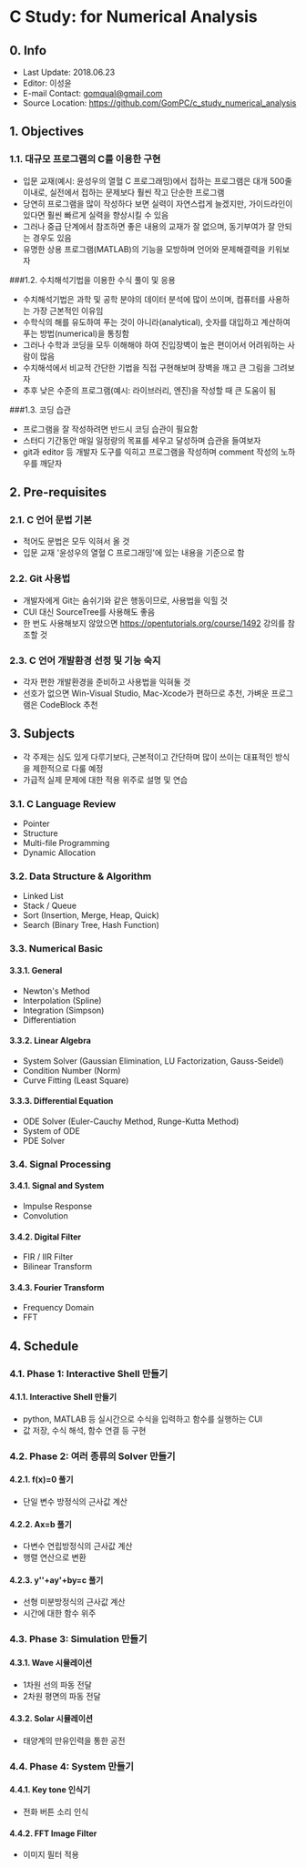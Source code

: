 # C Study: for Numerical Analysis

## 0. Info

- Last Update: 2018.06.23
- Editor: 이성윤
- E-mail Contact: gomqual@gmail.com
- Source Location: https://github.com/GomPC/c_study_numerical_analysis



## 1. Objectives

### 1.1. 대규모 프로그램의 C를 이용한 구현

- 입문 교재(예시: 윤성우의 열혈 C 프로그래밍)에서 접하는 프로그램은 대개 500줄 이내로, 실전에서 접하는 문제보다 훨씬 작고 단순한 프로그램
- 당연히 프로그램을 많이 작성하다 보면 실력이 자연스럽게 늘겠지만, 가이드라인이 있다면 훨씬 빠르게 실력을 향상시킬 수 있음
- 그러나 중급 단계에서 참조하면 좋은 내용의 교재가 잘 없으며, 동기부여가 잘 안되는 경우도 있음
- 유명한 상용 프로그램(MATLAB)의 기능을 모방하며 언어와 문제해결력을 키워보자

###1.2. 수치해석기법을 이용한 수식 풀이 및 응용

- 수치해석기법은 과학 및 공학 분야의 데이터 분석에 많이 쓰이며, 컴퓨터를 사용하는 가장 근본적인 이유임
- 수학식의 해를 유도하여 푸는 것이 아니라(analytical), 숫자를 대입하고 계산하여 푸는 방법(numerical)을 통칭함
- 그러나 수학과 코딩을 모두 이해해야 하여 진입장벽이 높은 편이어서 어려워하는 사람이 많음
- 수치해석에서 비교적 간단한 기법을 직접 구현해보며 장벽을 깨고 큰 그림을 그려보자
- 추후 낮은 수준의 프로그램(예시: 라이브러리, 엔진)을 작성할 때 큰 도움이 됨

###1.3. 코딩 습관

- 프로그램을 잘 작성하려면 반드시 코딩 습관이 필요함
- 스터디 기간동안 매일 일정량의 목표를 세우고 달성하며 습관을 들여보자
- git과 editor 등 개발자 도구를 익히고 프로그램을 작성하며 comment 작성의 노하우를 깨닫자



## 2. Pre-requisites

### 2.1. C 언어 문법 기본

- 적어도 문법은 모두 익혀서 올 것
- 입문 교재 '윤성우의 열혈 C 프로그래밍'에 있는 내용을 기준으로 함

### 2.2. Git 사용법

- 개발자에게 Git는 숨쉬기와 같은 행동이므로, 사용법을 익힐 것
- CUI 대신 SourceTree를 사용해도 좋음
- 한 번도 사용해보지 않았으면 https://opentutorials.org/course/1492 강의를 참조할 것

### 2.3. C 언어 개발환경 선정 및 기능 숙지

- 각자 편한 개발환경을 준비하고 사용법을 익혀둘 것
- 선호가 없으면 Win-Visual Studio, Mac-Xcode가 편하므로 추천, 가벼운 프로그램은 CodeBlock 추천



## 3. Subjects

- 각 주제는 심도 있게 다루기보다, 근본적이고 간단하며 많이 쓰이는 대표적인 방식을 제한적으로 다룰 예정
- 가급적 실제 문제에 대한 적용 위주로 설명 및 연습

### 3.1. C Language Review

- Pointer
- Structure
- Multi-file Programming
- Dynamic Allocation

### 3.2. Data Structure & Algorithm

- Linked List
- Stack / Queue
- Sort (Insertion, Merge, Heap, Quick)
- Search (Binary Tree, Hash Function)

### 3.3. Numerical Basic

#### 3.3.1. General

- Newton's Method
- Interpolation (Spline)
- Integration (Simpson)
- Differentiation

#### 3.3.2. Linear Algebra

- System Solver (Gaussian Elimination, LU Factorization, Gauss-Seidel)
- Condition Number (Norm)
- Curve Fitting (Least Square)

#### 3.3.3. Differential Equation

- ODE Solver (Euler-Cauchy Method, Runge-Kutta Method)
- System of ODE
- PDE Solver

### 3.4. Signal Processing

#### 3.4.1. Signal and System

- Impulse Response
- Convolution

#### 3.4.2. Digital Filter

- FIR / IIR Filter
- Bilinear Transform

#### 3.4.3. Fourier Transform

- Frequency Domain
- FFT



## 4. Schedule

### 4.1. Phase 1: Interactive Shell 만들기

#### 4.1.1. Interactive Shell 만들기

- python, MATLAB 등 실시간으로 수식을 입력하고 함수를 실행하는 CUI
- 값 저장, 수식 해석, 함수 연결 등 구현

### 4.2. Phase 2: 여러 종류의 Solver 만들기

#### 4.2.1. f(x)=0 풀기

- 단일 변수 방정식의 근사값 계산

#### 4.2.2. Ax=b 풀기

- 다변수 연립방정식의 근사값 계산
- 행렬 연산으로 변환

#### 4.2.3. y''+ay'+by=c 풀기

- 선형 미분방정식의 근사값 계산
- 시간에 대한 함수 위주

### 4.3. Phase 3: Simulation 만들기

#### 4.3.1. Wave 시뮬레이션

- 1차원 선의 파동 전달
- 2차원 평면의 파동 전달

#### 4.3.2. Solar 시뮬레이션

- 태양계의 만유인력을 통한 공전

### 4.4. Phase 4: System 만들기

#### 4.4.1. Key tone 인식기

- 전화 버튼 소리 인식

#### 4.4.2. FFT Image Filter 

- 이미지 필터 적용

